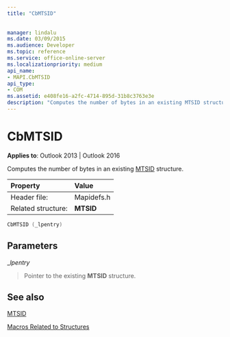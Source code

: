 ```yaml
---
title: "CbMTSID"
 
 
manager: lindalu
ms.date: 03/09/2015
ms.audience: Developer
ms.topic: reference
ms.service: office-online-server
ms.localizationpriority: medium
api_name:
- MAPI.CbMTSID
api_type:
- COM
ms.assetid: e408fe16-a2fc-4714-895d-31b8c3763e3e
description: "Computes the number of bytes in an existing MTSID structure for Outlook 2013 or Outlook 2016."
---
```


# CbMTSID

  
  
**Applies to**: Outlook 2013 | Outlook 2016 
  
Computes the number of bytes in an existing [MTSID](mtsid.md) structure. 
  
|Property |Value |
|:-----|:-----|
|Header file:  <br/> |Mapidefs.h  <br/> |
|Related structure:  <br/> |**MTSID** <br/> |
   
```cpp
CbMTSID (_lpentry)
```

## Parameters

 __lpentry_
  
> Pointer to the existing **MTSID** structure. 
    
## See also



[MTSID](mtsid.md)


[Macros Related to Structures](macros-related-to-structures.md)

